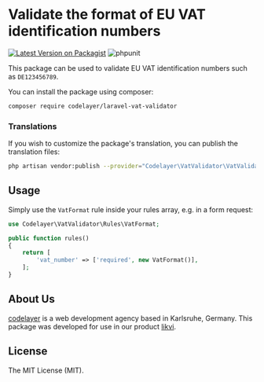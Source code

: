 # Validate the format of EU VAT identification numbers

[![Latest Version on Packagist](https://img.shields.io/packagist/v/codelayer/laravel-vat-validator.svg?style=flat-square)](https://packagist.org/packages/codelayer/laravel-vat-validator) ![phpunit](https://github.com/codelayerhq/laravel-vat-validator/workflows/phpunit/badge.svg?branch=master)

This package can be used to validate EU VAT identification numbers such as `DE123456789`.

You can install the package using composer:

```bash
composer require codelayer/laravel-vat-validator
```

### Translations

If you wish to customize the package's translation, you can publish the translation files:

```bash
php artisan vendor:publish --provider="Codelayer\VatValidator\VatValidatorServiceProvider"
```

## Usage

Simply use the `VatFormat` rule inside your rules array, e.g. in a form request:

```php
use Codelayer\VatValidator\Rules\VatFormat;

public function rules()
{
    return [
        'vat_number' => ['required', new VatFormat()],
    ];
}
```

## About Us

[codelayer](https://codelayer.de) is a web development agency based in Karlsruhe, Germany. This package was developed for use in our product [likvi](https://likvi.de).

## License

The MIT License (MIT).
